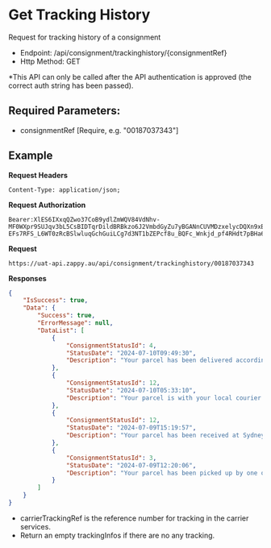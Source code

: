 # Get Tracking History

Request for tracking history of a consignment

- Endpoint: /api/consignment/trackinghistory/{consignmentRef}
- Http Method: GET

*This API can only be called after the API authentication is approved (the correct
auth string has been passed). 

## Required Parameters:
* consignmentRef [Require, e.g. "00187037343"]

## Example

**Request Headers**
```
Content-Type: application/json;
```

**Request Authorization**
```
Bearer:XlES6IXxqQZwo37CoB9ydlZmWQV84VdNhv-MF0WXpr9SUJqv3bL5CsBIDTqrDildBRBkzo6J2VmbdGyZu7yBGANnCUVMDzxelycDQXn9xBxqobDBAVs70nslc4C90PJ6jmtEI56U5SD8ms5c7ubKOa6DR0rLb_GTY4kXitqHPsPpCaUKckwGSIyCwGeZcAx60A50Na2CTISg5CfCGFTTAOQ6znVRLkJIb4fbbI87iYkBLDbQb2S09iFAqMc0odR9lpziU3BS5y41fZBXHwUUCEwk2-EFs7RFS_L6WT0zRcBSlwluqGchGuiLCg7d3NT1bZEPcf8u_BQFc_Wnkjd_pf4RHdt7pBHa6mgDib5ao1hugdE5z
```

**Request**
```
https://uat-api.zappy.au/api/consignment/trackinghistory/00187037343
```

**Responses**
``` json
{
    "IsSuccess": true,
    "Data": {
        "Success": true,
        "ErrorMessage": null,
        "DataList": [
            {
                "ConsignmentStatusId": 4,
                "StatusDate": "2024-07-10T09:49:30",
                "Description": "Your parcel has been delivered according to delivery instructions."
            },
            {
                "ConsignmentStatusId": 12,
                "StatusDate": "2024-07-10T05:33:10",
                "Description": "Your parcel is with your local courier and ready for delivery."
            },
            {
                "ConsignmentStatusId": 12,
                "StatusDate": "2024-07-09T15:19:57",
                "Description": "Your parcel has been received at Sydney depot."
            },
            {
                "ConsignmentStatusId": 3,
                "StatusDate": "2024-07-09T12:20:06",
                "Description": "Your parcel has been picked up by one of our couriers."
            }
        ]
    }
}
```
* carrierTrackingRef is the reference number for tracking in the carrier services.
* Return an empty trackingInfos if there are no any tracking.
